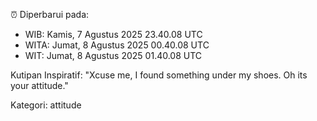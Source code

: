⏰ Diperbarui pada:
- WIB: Kamis, 7 Agustus 2025 23.40.08 UTC
- WITA: Jumat, 8 Agustus 2025 00.40.08 UTC
- WIT: Jumat, 8 Agustus 2025 01.40.08 UTC

Kutipan Inspiratif:
"Xcuse me, I found something under my shoes. Oh its your attitude."


Kategori: attitude

